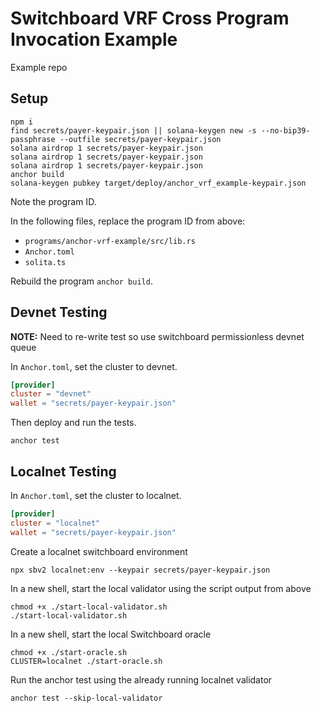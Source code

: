 # Switchboard VRF Cross Program Invocation Example

Example repo

## Setup

```
npm i
find secrets/payer-keypair.json || solana-keygen new -s --no-bip39-passphrase --outfile secrets/payer-keypair.json
solana airdrop 1 secrets/payer-keypair.json
solana airdrop 1 secrets/payer-keypair.json
solana airdrop 1 secrets/payer-keypair.json
anchor build
solana-keygen pubkey target/deploy/anchor_vrf_example-keypair.json
```

Note the program ID.

In the following files, replace the program ID from above:

- `programs/anchor-vrf-example/src/lib.rs`
- `Anchor.toml`
- `solita.ts`

Rebuild the program `anchor build`.

## Devnet Testing

**NOTE:** Need to re-write test so use switchboard permissionless devnet queue

In `Anchor.toml`, set the cluster to devnet.

```toml
[provider]
cluster = "devnet"
wallet = "secrets/payer-keypair.json"
```

Then deploy and run the tests.

```
anchor test
```

## Localnet Testing

In `Anchor.toml`, set the cluster to localnet.

```toml
[provider]
cluster = "localnet"
wallet = "secrets/payer-keypair.json"
```

Create a localnet switchboard environment

```
npx sbv2 localnet:env --keypair secrets/payer-keypair.json
```

In a new shell, start the local validator using the script output from above

```
chmod +x ./start-local-validator.sh
./start-local-validator.sh
```

In a new shell, start the local Switchboard oracle

```
chmod +x ./start-oracle.sh
CLUSTER=localnet ./start-oracle.sh
```

Run the anchor test using the already running localnet validator

```
anchor test --skip-local-validator
```
